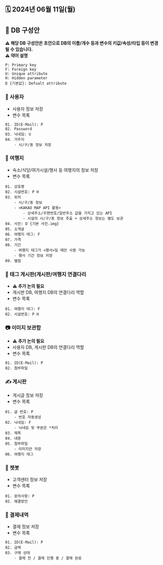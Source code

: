 ## 🗓️ 2024년 06월 11일(월)

## 📑 DB 구성안
**⚠️ 해당 DB 구성안은 초안으로 DB의 이름/개수 등과 변수의 키값/속성/타입 등이 변경될 수 있습니다.**<br>
**⚠️ 약어 설명**
```
P: Primary key
F: Foreign key
U: Unique attribute	
H: Hidden parameter
D {기본값}: Defualt attribute
```
### 👤 사용자
- 사용자 정보 저장
- 변수 목록
```
01. ID(E-Mail): P
02. Password
03. 닉네임: U
04. 거주지
	- 시/구/동 정보 저장
```

### 🧳 여행지
- 숙소/식당/여가시설/행사 등 여행지의 정보 저장
- 변수 목록
```
01. 상호명
02. 시설번호: P H
03. 위치
	- 시/구/동 정보
	- <KAKAO MAP API 활용>
		- 상세주소/우편번호/일반주소 값을 가지고 있는 API
		- 시설의 시/구/동 정보 추출 + 상세주소 정보는 별도 보관
04. 사진: D {기본 사진.img}
05. 소개글
06. 여행지 태그: F
07. 가격
08. 기간
	- 여행지 태그가 <행사>일 때만 사용 가능
	- 행사 기간 정보 저장
09. 별점
```

### 🔖 태그 게시판(게시판/여행지 연결다리
- **⚠️ 추가 논의 필요**
- 게시판 DB, 여행지 DB의 연결다리 역할
- 변수 목록
```
01. 여행지 태그: F
02. 시설번호: P H
```

### 📷 이미지 보관함
- **⚠️ 추가 논의 필요**
- 사용자 DB, 게시판 DB의 연결다리 역할
- 변수 목록
```
01. ID(E-Mail): P
02.	첨부파일
```

### ✍️ 게시판
- 게시글 정보 저장
- 변수 목록
```
01. 글 번호: P
	- 번호 자동생성
02. 닉네임: F
	- 닉네임 뒷 부분은 *처리
03. 제목
04. 내용
05. 첨부파일
	- 이미지만 저장
06. 여행지 태그
```

### 🤖 챗봇
- 고객센터 정보 저장
- 변수 목록
```
01. 문의사항: P
02. 해결방안
```

### 💸 결제내역
- 결제 정보 저장
- 변수 목록
```
01. ID(E-Mail): P
02. 금액
03. 구매 상태
	- 결제 전 / 결제 진행 중 / 결제 완료
```